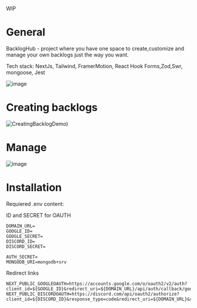 WIP




# General

BacklogHub - project where you have one space to create,customize  and manage your own backlogs just the way you want.

Tech stack: NextJs, Tailwind, FramerMotion, React Hook Forms,Zod,Swr, mongoose, Jest


![image](https://github.com/user-attachments/assets/014383dc-afac-4114-a35b-f2c75deebf58)




# Creating backlogs

![CreatingBacklogDemo)](https://github.com/user-attachments/assets/9cec4a09-fbe5-4a90-8643-4a8657a9be42)


# Manage

![image](https://github.com/user-attachments/assets/2b079631-1793-4027-97f9-b990df255006)



# Installation

Requiered .env content:

ID and SECRET for OAUTH


```
DOMAIN_URL=
GOOGLE_ID=
GOOGLE_SECRET=
DISCORD_ID=
DISCORD_SECRET=

AUTH_SECRET=
MONGODB_URI=mongodb+srv
```

Redirect links

```
NEXT_PUBLIC_GOOGLEOAUTH=https://accounts.google.com/o/oauth2/v2/auth?client_id=${GOOGLE_ID}&redirect_uri=${DOMAIN_URL}/api/auth/callback/google&response_type=code&scope=https%3A%2F%2Fwww.googleapis.com%2Fauth%2Fuserinfo.email&include_granted_scopes=true
NEXT_PUBLIC_DISCORDOAUTH=https://discord.com/api/oauth2/authorize?client_id=${DISCORD_ID}&response_type=code&redirect_uri=${DOMAIN_URL}&scope=email+identify
```


